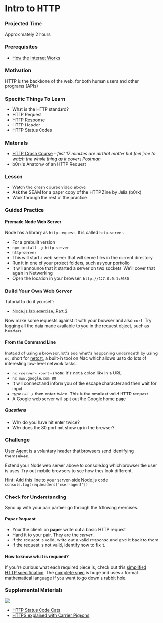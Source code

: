 # Intro to HTTP

### Projected Time

Approximately 2 hours

### Prerequisites

- [How the Internet Works](/networking-computing/README.md)

### Motivation

HTTP is the backbone of the web, for both human users and other programs (APIs)

### Specific Things To Learn

- What is the HTTP standard?
- HTTP Request
- HTTP Response
- HTTP Header
- HTTP Status Codes

### Materials

- [HTTP Crash Course](https://www.youtube.com/watch?v=iYM2zFP3Zn0) - _first 17 minutes are all that matter but feel free to watch the whole thing as it covers Postman_
- b0rk's [Anatomy of an HTTP Request](https://twitter.com/b0rk/status/1145362860136177664/photo/1)

### Lesson

- Watch the crash course video above
- Ask the SEAM for a paper copy of the HTTP Zine by Julia (b0rk)
- Work through the rest of the practice

### Guided Practice

#### Premade Node Web Server

Node has a library as `http.request`. It is called `http.server`.

- For a prebuilt version
- `npm install -g http-server`
- `http-server`
- This will start a web server that will serve files in the current directory
- Run it in one of your project folders, such as your portfolio
- It will announce that it started a server on two sockets. We'll cover that again in Networking
- Open the location in your browser: `http://127.0.0.1:8080`

### Build Your Own Web Server

Tutorial to do it yourself:

- [Node.js lab exercise, Part 2](/node-js/node-lab-exercise-part-2.md)

Now make some requests against it with your browser and also `curl`. Try logging all the data made available to you in the request object, such as headers.

#### From the Command Line

Instead of using a browser, let's see what's happening underneath by using `nc`, short for [netcat](https://en.wikipedia.org/wiki/Netcat), a built-in tool on Mac which allows us to do lots of interesting low-level network tasks.

- `nc <server> <port>` (note: it's not a colon like in a URL)
- `nc www.google.com 80`
- It will connect and inform you of the escape character and then wait for input
- type `GET /` then enter twice. This is the smallest valid HTTP request
- A Google web server will spit out the Google home page

##### Questions

- Why do you have hit enter twice?
- Why does the 80 port not show up in the browser?

### Challenge

[User Agent](https://developer.mozilla.org/en-US/docs/Web/HTTP/Headers/User-Agent) is a voluntary header that browsers send identifying themselves.

Extend your Node web server above to console.log which browser the user is uses. Try out mobile browsers to see how they look different.

Hint: Add this line to your server-side Node.js code  `console.log(req.headers['user-agent'])`


### Check for Understanding

Sync up with your pair partner go through the following exercises.

#### Paper Request

- Your the client: on **paper** write out a basic HTTP request
- Hand it to your pair. They are the _server_.
- If the request is valid, write out a valid response and give it back to them
- If the request is not valid, identify how to fix it.

#### How to know what is required?

If you're curious what each required piece is, check out this [simplified HTTP specification](https://www.jmarshall.com/easy/http/#requestline). The [complete spec](https://www.w3.org/Protocols/rfc2616/rfc2616.html) is huge and uses a formal mathematical language if you want to go down a rabbit hole.

### Supplemental Materials

![](https://http.cat/408.jpg)

- [HTTP Status Code Cats](https://http.cat/)
- [HTTPS explained with Carrier Pigeons](https://www.freecodecamp.org/news/https-explained-with-carrier-pigeons-7029d2193351/)
